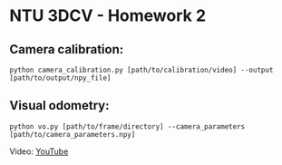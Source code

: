 # NTU 3DCV - Homework 2

## Camera calibration:
```shell
python camera_calibration.py [path/to/calibration/video] --output [path/to/output/npy_file] 
```

## Visual odometry:
```shell
python vo.py [path/to/frame/directory] --camera_parameters [path/to/camera_parameters.npy] 
```

Video: [YouTube](https://youtu.be/9THGw-TgwYQ)
